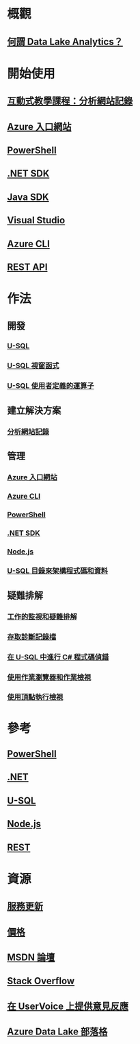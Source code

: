 # 概觀
## [何謂 Data Lake Analytics？](data-lake-analytics-overview.md)

# 開始使用
## [互動式教學課程：分析網站記錄](data-lake-analytics-use-interactive-tutorials.md)
## [Azure 入口網站](data-lake-analytics-get-started-portal.md)
## [PowerShell](data-lake-analytics-get-started-powershell.md)
## [.NET SDK](data-lake-analytics-get-started-net-sdk.md)
## [Java SDK](data-lake-analytics-get-started-java-sdk.md)
## [Visual Studio](data-lake-analytics-data-lake-tools-get-started.md)
## [Azure CLI](data-lake-analytics-get-started-cli.md)
## [REST API](data-lake-analytics-get-started-rest-api.md)

# 作法
## 開發
### [U-SQL](data-lake-analytics-u-sql-get-started.md)
### [U-SQL 視窗函式](data-lake-analytics-use-window-functions.md)
### [U-SQL 使用者定義的運算子](data-lake-analytics-u-sql-develop-user-defined-operators.md)

## 建立解決方案
### [分析網站記錄](data-lake-analytics-analyze-weblogs.md)

## 管理
### [Azure 入口網站](data-lake-analytics-manage-use-portal.md)
### [Azure CLI](data-lake-analytics-manage-use-cli.md)
### [PowerShell](data-lake-analytics-manage-use-powershell.md)
### [.NET SDK](data-lake-analytics-manage-use-dotnet-sdk.md)
### [Node.js](data-lake-analytics-manage-use-nodejs.md)
### [U-SQL 目錄來架構程式碼和資料](data-lake-analytics-use-u-sql-catalog.md)

## 疑難排解
### [工作的監視和疑難排解](data-lake-analytics-monitor-and-troubleshoot-jobs-tutorial.md)
### [存取診斷記錄檔](data-lake-analytics-diagnostic-logs.md)
### [在 U-SQL 中進行 C# 程式碼偵錯](data-lake-analytics-debug-u-sql-jobs.md)
### [使用作業瀏覽器和作業檢視](data-lake-analytics-data-lake-tools-view-jobs.md)
### [使用頂點執行檢視](data-lake-analytics-data-lake-tools-use-vertex-execution-view.md)

# 參考

## [PowerShell](/powershell/azureps-cmdlets-docs)
## [.NET](/dotnet/api/)
## [U-SQL](https://msdn.microsoft.com/library/azure/mt591959)
## [Node.js](https://www.npmjs.com/package/azure-arm-datalake-analytics)
## [REST](/rest/api/datalakeanalytics/)

# 資源
## [服務更新](https://azure.microsoft.com/updates/?product=data-lake-analytics)
## [價格](https://azure.microsoft.com/pricing/details/data-lake-analytics/)
## [MSDN 論壇](https://social.msdn.microsoft.com/Forums/en-US/home?forum=AzureDataLake)
## [Stack Overflow](http://stackoverflow.com/questions/tagged/azure-data-lake)
## [在 UserVoice 上提供意見反應](https://feedback.azure.com/forums/327234-data-lake)
## [Azure Data Lake 部落格](https://blogs.msdn.microsoft.com/azuredatalake/)


<!--HONumber=Nov16_HO3-->


